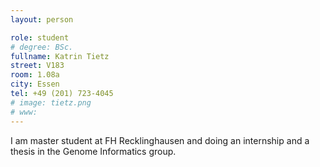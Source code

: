 ```yaml
---
layout: person

role: student
# degree: BSc.
fullname: Katrin Tietz
street: V183
room: 1.08a
city: Essen
tel: +49 (201) 723-4045
# image: tietz.png
# www:
---
```


I am master student at FH Recklinghausen and doing an internship and a thesis in the Genome Informatics group.
